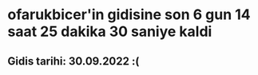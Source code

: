 # ofarukbicer'in gidisine son 6 gun 14 saat 25 dakika 30 saniye kaldi

## Gidis tarihi: 30.09.2022 :(